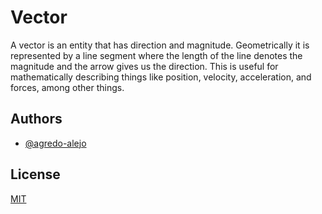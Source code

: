 
# Vector

A vector is an entity that has direction and magnitude. Geometrically it is represented by a line segment where the length of the line denotes the magnitude and the arrow gives us the direction. This is useful for mathematically describing things like position, velocity, acceleration, and forces, among other things.
## Authors

- [@agredo-alejo](https://github.com/agredo-alejo)


## License

[MIT](https://choosealicense.com/licenses/mit/)


